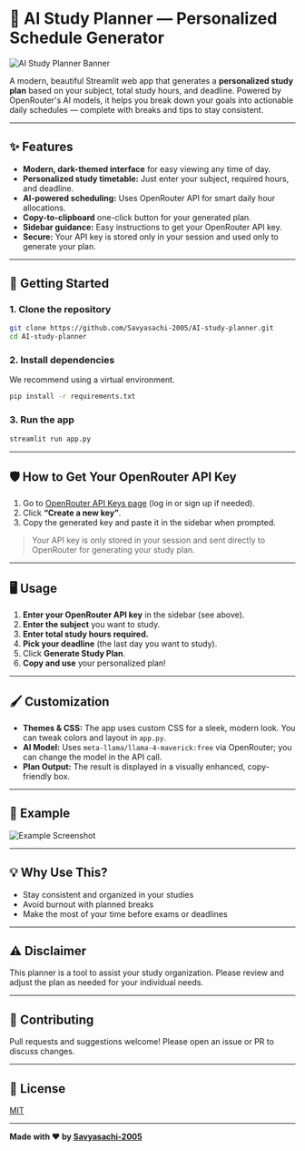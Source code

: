 # 📘 AI Study Planner — Personalized Schedule Generator

![AI Study Planner Banner](https://user-images.githubusercontent.com/your-banner-url.png)

A modern, beautiful Streamlit web app that generates a **personalized study plan** based on your subject, total study hours, and deadline. Powered by OpenRouter's AI models, it helps you break down your goals into actionable daily schedules — complete with breaks and tips to stay consistent.

---

## ✨ Features

- **Modern, dark-themed interface** for easy viewing any time of day.
- **Personalized study timetable:** Just enter your subject, required hours, and deadline.
- **AI-powered scheduling:** Uses OpenRouter API for smart daily hour allocations.
- **Copy-to-clipboard** one-click button for your generated plan.
- **Sidebar guidance:** Easy instructions to get your OpenRouter API key.
- **Secure:** Your API key is stored only in your session and used only to generate your plan.

---

## 🚀 Getting Started

### 1. **Clone the repository**

```bash
git clone https://github.com/Savyasachi-2005/AI-study-planner.git
cd AI-study-planner
```

### 2. **Install dependencies**

We recommend using a virtual environment.

```bash
pip install -r requirements.txt
```

### 3. **Run the app**

```bash
streamlit run app.py
```

---

## 🛡️ How to Get Your OpenRouter API Key

1. Go to [OpenRouter API Keys page](https://openrouter.ai/keys) (log in or sign up if needed).
2. Click **“Create a new key”**.
3. Copy the generated key and paste it in the sidebar when prompted.

> Your API key is only stored in your session and sent directly to OpenRouter for generating your study plan.

---

## 🖥️ Usage

1. **Enter your OpenRouter API key** in the sidebar (see above).
2. **Enter the subject** you want to study.
3. **Enter total study hours required.**
4. **Pick your deadline** (the last day you want to study).
5. Click **Generate Study Plan**.
6. **Copy and use** your personalized plan!

---

## 🖌️ Customization

- **Themes & CSS:** The app uses custom CSS for a sleek, modern look. You can tweak colors and layout in `app.py`.
- **AI Model:** Uses `meta-llama/llama-4-maverick:free` via OpenRouter; you can change the model in the API call.
- **Plan Output:** The result is displayed in a visually enhanced, copy-friendly box.

---

## 📝 Example

![Example Screenshot](https://user-images.githubusercontent.com/your-screenshot-url.png)

---

## 💡 Why Use This?

- Stay consistent and organized in your studies
- Avoid burnout with planned breaks
- Make the most of your time before exams or deadlines

---

## ⚠️ Disclaimer

This planner is a tool to assist your study organization. Please review and adjust the plan as needed for your individual needs.

---

## 🤝 Contributing

Pull requests and suggestions welcome! Please open an issue or PR to discuss changes.

---

## 📄 License

[MIT](LICENSE)

---

**Made with ❤️ by [Savyasachi-2005](https://github.com/Savyasachi-2005)**
